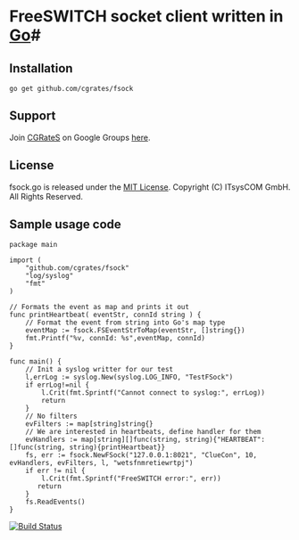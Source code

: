 # FreeSWITCH socket client written in [Go](http://cgrates.org/ "Go Website")#

## Installation ##

`go get github.com/cgrates/fsock`

## Support ##
Join [CGRateS](http://www.cgrates.org/ "CGRateS Website") on Google Groups [here](https://groups.google.com/forum/#!forum/cgrates "CGRateS on GoogleGroups").

## License ##
fsock.go is released under the [MIT License](http://www.opensource.org/licenses/mit-license.php "MIT License").
Copyright (C) ITsysCOM GmbH. All Rights Reserved.

## Sample usage code ##
```
package main

import (
    "github.com/cgrates/fsock"
    "log/syslog"
    "fmt"
)

// Formats the event as map and prints it out
func printHeartbeat( eventStr, connId string ) {
    // Format the event from string into Go's map type
    eventMap := fsock.FSEventStrToMap(eventStr, []string{})
    fmt.Printf("%v, connId: %s",eventMap, connId)
}

func main() {
    // Init a syslog writter for our test
    l,errLog := syslog.New(syslog.LOG_INFO, "TestFSock")
    if errLog!=nil {
        l.Crit(fmt.Sprintf("Cannot connect to syslog:", errLog))
        return
    }
    // No filters
    evFilters := map[string]string{}
    // We are interested in heartbeats, define handler for them
    evHandlers := map[string][]func(string, string){"HEARTBEAT": []func(string, string){printHeartbeat}}
    fs, err := fsock.NewFSock("127.0.0.1:8021", "ClueCon", 10, evHandlers, evFilters, l, "wetsfnmretiewrtpj")
    if err != nil {
        l.Crit(fmt.Sprintf("FreeSWITCH error:", err))
	   return
    }
    fs.ReadEvents()
}
```

[![Build Status](https://drone.io/github.com/cgrates/fsock/status.png)](https://drone.io/github.com/cgrates/fsock/latest)

